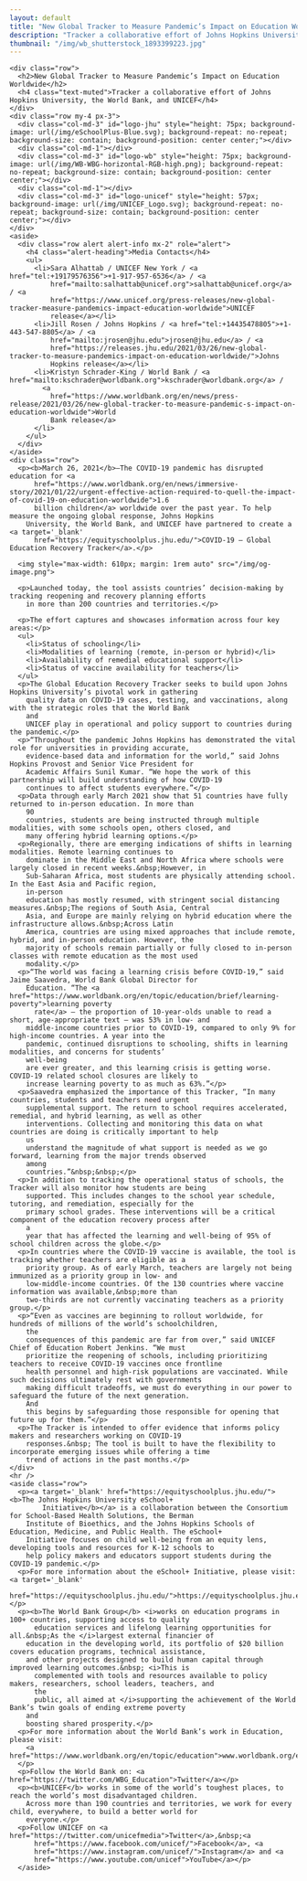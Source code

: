 ```yaml
---
layout: default
title: "New Global Tracker to Measure Pandemic’s Impact on Education Worldwide"
description: "Tracker a collaborative effort of Johns Hopkins University, the World Bank, and UNICEF."
thumbnail: "/img/wb_shutterstock_1893399223.jpg"
---
```

<div class="spacer-5"></div>
<article class="container">

    <div class="row">
      <h2>New Global Tracker to Measure Pandemic’s Impact on Education Worldwide</h2>
      <h4 class="text-muted">Tracker a collaborative effort of Johns Hopkins University, the World Bank, and UNICEF</h4>
    </div>
    <div class="row my-4 px-3">
      <div class="col-md-3" id="logo-jhu" style="height: 75px; background-image: url(/img/eSchoolPlus-Blue.svg); background-repeat: no-repeat; background-size: contain; background-position: center center;"></div>
      <div class="col-md-1"></div>
      <div class="col-md-3" id="logo-wb" style="height: 75px; background-image: url(/img/WB-WBG-horizontal-RGB-high.png); background-repeat: no-repeat; background-size: contain; background-position: center center;"></div>
      <div class="col-md-1"></div>
      <div class="col-md-3" id="logo-unicef" style="height: 57px; background-image: url(/img/UNICEF_Logo.svg); background-repeat: no-repeat; background-size: contain; background-position: center center;"></div>
    </div>
    <aside>
      <div class="row alert alert-info mx-2" role="alert">
        <h4 class="alert-heading">Media Contacts</h4>
        <ul>
          <li>Sara Alhattab / UNICEF New York / <a href="tel:+19179576356">+1-917-957-6536</a> / <a
              href="mailto:salhattab@unicef.org">salhattab@unicef.org</a> / <a
              href="https://www.unicef.org/press-releases/new-global-tracker-measure-pandemics-impact-education-worldwide">UNICEF
              release</a></li>
          <li>Jill Rosen / Johns Hopkins / <a href="tel:+14435478805">+1-443-547-8805</a> / <a
              href="mailto:jrosen@jhu.edu">jrosen@jhu.edu</a> / <a
              href="https://releases.jhu.edu/2021/03/26/new-global-tracker-to-measure-pandemics-impact-on-education-worldwide/">Johns
              Hopkins release</a></li>
          <li>Kristyn Schrader-King / World Bank / <a href="mailto:kschrader@worldbank.org">kschrader@worldbank.org</a> /
            <a
              href="https://www.worldbank.org/en/news/press-release/2021/03/26/new-global-tracker-to-measure-pandemic-s-impact-on-education-worldwide">World
              Bank release</a>
          </li>
        </ul>
      </div>  
    </aside>
    <div class="row">
      <p><b>March 26, 2021</b>—The COVID-19 pandemic has disrupted education for <a
          href="https://www.worldbank.org/en/news/immersive-story/2021/01/22/urgent-effective-action-required-to-quell-the-impact-of-covid-19-on-education-worldwide">1.6
          billion children</a> worldwide over the past year. To help measure the ongoing global response, Johns Hopkins
        University, the World Bank, and UNICEF have partnered to create a <a target='_blank'
          href="https://equityschoolplus.jhu.edu/">COVID-19 – Global Education Recovery Tracker</a>.</p>

      <img style="max-width: 610px; margin: 1rem auto" src="/img/og-image.png">

      <p>Launched today, the tool assists countries’ decision-making by tracking reopening and recovery planning efforts
        in more than 200 countries and territories.</p>

      <p>The effort captures and showcases information across four key areas:</p>
      <ul>
        <li>Status of schooling</li>
        <li>Modalities of learning (remote, in-person or hybrid)</li>
        <li>Availability of remedial educational support</li>
        <li>Status of vaccine availability for teachers</li>
      </ul>
      <p>The Global Education Recovery Tracker seeks to build upon Johns Hopkins University’s pivotal work in gathering
        quality data on COVID-19 cases, testing, and vaccinations, along with the strategic roles that the World Bank
        and
        UNICEF play in operational and policy support to countries during the pandemic.</p>
      <p>“Throughout the pandemic Johns Hopkins has demonstrated the vital role for universities in providing accurate,
        evidence-based data and information for the world,” said Johns Hopkins Provost and Senior Vice President for
        Academic Affairs Sunil Kumar. “We hope the work of this partnership will build understanding of how COVID-19
        continues to affect students everywhere.”</p>
      <p>Data through early March 2021 show that 51 countries have fully returned to in-person education. In more than
        90
        countries, students are being instructed through multiple modalities, with some schools open, others closed, and
        many offering hybrid learning options.</p>
      <p>Regionally, there are emerging indications of shifts in learning modalities. Remote learning continues to
        dominate in the Middle East and North Africa where schools were largely closed in recent weeks.&nbsp;However, in
        Sub-Saharan Africa, most students are physically attending school. In the East Asia and Pacific region,
        in-person
        education has mostly resumed, with stringent social distancing measures.&nbsp;The regions of South Asia, Central
        Asia, and Europe are mainly relying on hybrid education where the infrastructure allows.&nbsp;Across Latin
        America, countries are using mixed approaches that include remote, hybrid, and in-person education. However, the
        majority of schools remain partially or fully closed to in-person classes with remote education as the most used
        modality.</p>
      <p>“The world was facing a learning crisis before COVID-19,” said Jaime Saavedra, World Bank Global Director for
        Education. “The <a href="https://www.worldbank.org/en/topic/education/brief/learning-poverty">learning poverty
          rate</a> – the proportion of 10-year-olds unable to read a short, age-appropriate text – was 53% in low- and
        middle-income countries prior to COVID-19, compared to only 9% for high-income countries. A year into the
        pandemic, continued disruptions to schooling, shifts in learning modalities, and concerns for students’
        well-being
        are ever greater, and this learning crisis is getting worse. COVID-19 related school closures are likely to
        increase learning poverty to as much as 63%.”</p>
      <p>Saavedra emphasized the importance of this Tracker, “In many countries, students and teachers need urgent
        supplemental support. The return to school requires accelerated, remedial, and hybrid learning, as well as other
        interventions. Collecting and monitoring this data on what countries are doing is critically important to help
        us
        understand the magnitude of what support is needed as we go forward, learning from the major trends observed
        among
        countries.”&nbsp;&nbsp;</p>
      <p>In addition to tracking the operational status of schools, the Tracker will also monitor how students are being
        supported. This includes changes to the school year schedule, tutoring, and remediation, especially for the
        primary school grades. These interventions will be a critical component of the education recovery process after
        a
        year that has affected the learning and well-being of 95% of school children across the globe.</p>
      <p>In countries where the COVID-19 vaccine is available, the tool is tracking whether teachers are eligible as a
        priority group. As of early March, teachers are largely not being immunized as a priority group in low- and
        low-middle-income countries. Of the 130 countries where vaccine information was available,&nbsp;more than
        two-thirds are not currently vaccinating teachers as a priority group.</p>
      <p>“Even as vaccines are beginning to rollout worldwide, for hundreds of millions of the world’s schoolchildren,
        the
        consequences of this pandemic are far from over,” said UNICEF Chief of Education Robert Jenkins. “We must
        prioritize the reopening of schools, including prioritizing teachers to receive COVID-19 vaccines once frontline
        health personnel and high-risk populations are vaccinated. While such decisions ultimately rest with governments
        making difficult tradeoffs, we must do everything in our power to safeguard the future of the next generation.
        And
        this begins by safeguarding those responsible for opening that future up for them.”</p>
      <p>The Tracker is intended to offer evidence that informs policy makers and researchers working on COVID-19
        responses.&nbsp; The tool is built to have the flexibility to incorporate emerging issues while offering a time
        trend of actions in the past months.</p>
    </div>
    <hr />
    <aside class="row">
      <p><a target='_blank' href="https://equityschoolplus.jhu.edu/"><b>The Johns Hopkins University eSchool+
            Initiative</b></a> is a collaboration between the Consortium for School-Based Health Solutions, the Berman
        Institute of Bioethics, and the Johns Hopkins Schools of Education, Medicine, and Public Health. The eSchool+
        Initiative focuses on child well-being from an equity lens, developing tools and resources for K-12 schools to
        help policy makers and educators support students during the COVID-19 pandemic.</p>
      <p>For more information about the eSchool+ Initiative, please visit: <a target='_blank'
          href="https://equityschoolplus.jhu.edu/">https://equityschoolplus.jhu.edu</a>.</p>
      <p><b>The World Bank Group</b> <i>works on education programs in 100+ countries, supporting access to quality
          education services and lifelong learning opportunities for all.&nbsp;As the </i>largest external financier of
        education in the developing world, its portfolio of $20 billion covers education programs, technical assistance,
        and other projects designed to build human capital through improved learning outcomes.&nbsp; <i>This is
          complemented with tools and resources available to policy makers, researchers, school leaders, teachers, and
          the
          public, all aimed at </i>supporting the achievement of the World Bank’s twin goals of ending extreme poverty
        and
        boosting shared prosperity.</p>
      <p>For more information about the World Bank’s work in Education, please visit:
        <a href="https://www.worldbank.org/en/topic/education">www.worldbank.org/education</a>
      </p>
      <p>Follow the World Bank on: <a href="https://twitter.com/WBG_Education">Twitter</a></p>
      <p><b>UNICEF</b> works in some of the world’s toughest places, to reach the world’s most disadvantaged children.
        Across more than 190 countries and territories, we work for every child, everywhere, to build a better world for
        everyone.</p>
      <p>Follow UNICEF on <a href="https://twitter.com/unicefmedia">Twitter</a>,&nbsp;<a
          href="https://www.facebook.com/unicef/">Facebook</a>, <a
          href="https://www.instagram.com/unicef/">Instagram</a> and <a
          href="https://www.youtube.com/unicef">YouTube</a></p>
      </aside>
</article>
<div class="spacer-5"></div>